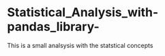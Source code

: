 # Statistical_Analysis_with-pandas_library-

This is a small analsysis with the statstical concepts

